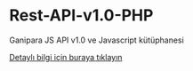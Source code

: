 Rest-API-v1.0-PHP
=================

Ganipara JS API v1.0 ve Javascript kütüphanesi

[Detaylı bilgi için buraya tıklayın](https://yardim.ganipara.com/api/js-v1-0/ "Title")